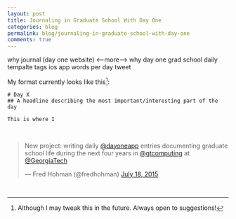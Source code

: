 ```yaml
---
layout: post
title: Journaling in Graduate School With Day One
categories: blog
permalink: blog/journaling-in-graduate-school-with-day-one
comments: true
---
```


why journal (day one website)
<--more-->
why day one
grad school
daily tempalte
tags
ios app words per day
tweet

My format currently looks like this[^fn-format]:

	# Day X
	## A headline describing the most important/interesting part of the day

	This is where I 

<!--more-->

&nbsp;

<blockquote class="twitter-tweet" lang="en"><p lang="en" dir="ltr">New project: writing daily <a href="https://twitter.com/dayoneapp">@dayoneapp</a> entries documenting graduate school life during the next four years in <a href="https://twitter.com/gtcomputing">@gtcomputing</a> at <a href="https://twitter.com/GeorgiaTech">@GeorgiaTech</a></p>&mdash; Fred Hohman (@fredhohman) <a href="https://twitter.com/fredhohman/status/622506634649186305">July 18, 2015</a></blockquote> <script async src="//platform.twitter.com/widgets.js" charset="utf-8"></script>

&nbsp;

[^fn-format]: Although I may tweak this in the future. Always open to suggestions!